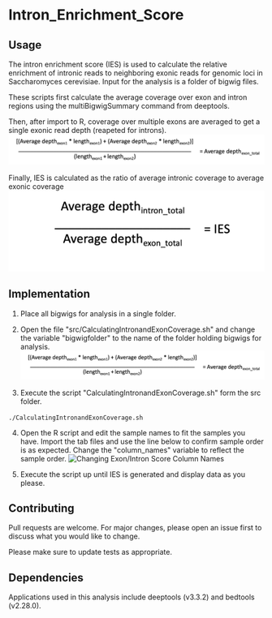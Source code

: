 # Intron_Enrichment_Score

## Usage 
The intron enrichment score (IES) is used to calculate the relative enrichment of intronic reads to neighboring exonic reads for genomic loci in Saccharomyces cerevisiae. 
Input for the analysis is a folder of bigwig files. 

These scripts first calculate the average coverage over exon and intron regions using the multiBigwigSummary command from deeptools. 

Then, after import to R, coverage over multiple exons are averaged to get a single exonic read depth (reapeted for introns).
![Calculation of Exonic Coverage](READMEimgs/CalculatingExonicCoverage.png)

Finally, IES is calculated as the ratio of average intronic coverage to average exonic coverage 
![Calculation of Exonic Coverage](READMEimgs/CalculatingIES.png)


## Implementation 
1. Place all bigwigs for analysis in a single folder.

2. Open the file "src/CalculatingIntronandExonCoverage.sh" and change the variable "bigwigfolder" to the name of the folder holding bigwigs for analysis.
![bigwigfolder Variable](READMEimgs/CalculatingExonicCoverage.png)

3. Execute the script "CalculatingIntronandExonCoverage.sh" form the src folder.

```./CalculatingIntronandExonCoverage.sh```

4. Open the R script and edit the sample names to fit the samples you have. Import the tab files and use the line below to confirm sample order is as expected. Change the "column_names" variable to reflect the sample order. 
![Changing Exon/Intron Score Column Names](READMEimgs/ChangeExonScoreSampleNames.png)

5. Execute the script up until IES is generated and display data as you please. 


## Contributing
Pull requests are welcome. For major changes, please open an issue first to discuss what you would like to change.

Please make sure to update tests as appropriate.


## Dependencies
Applications used in this analysis include deeptools (v3.3.2) and bedtools (v2.28.0). 
